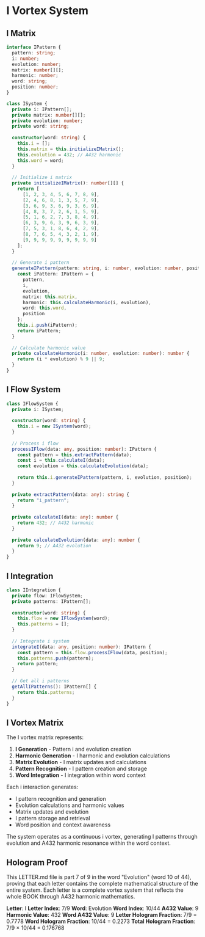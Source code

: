 # I Vortex System

## I Matrix

```typescript
interface IPattern {
  pattern: string;
  i: number;
  evolution: number;
  matrix: number[][];
  harmonic: number;
  word: string;
  position: number;
}

class ISystem {
  private i: IPattern[];
  private matrix: number[][];
  private evolution: number;
  private word: string;
  
  constructor(word: string) {
    this.i = [];
    this.matrix = this.initializeIMatrix();
    this.evolution = 432; // A432 harmonic
    this.word = word;
  }
  
  // Initialize i matrix
  private initializeIMatrix(): number[][] {
    return [
      [1, 2, 3, 4, 5, 6, 7, 8, 9],
      [2, 4, 6, 8, 1, 3, 5, 7, 9],
      [3, 6, 9, 3, 6, 9, 3, 6, 9],
      [4, 8, 3, 7, 2, 6, 1, 5, 9],
      [5, 1, 6, 2, 7, 3, 8, 4, 9],
      [6, 3, 9, 6, 3, 9, 6, 3, 9],
      [7, 5, 3, 1, 8, 6, 4, 2, 9],
      [8, 7, 6, 5, 4, 3, 2, 1, 9],
      [9, 9, 9, 9, 9, 9, 9, 9, 9]
    ];
  }
  
  // Generate i pattern
  generateIPattern(pattern: string, i: number, evolution: number, position: number): IPattern {
    const iPattern: IPattern = {
      pattern,
      i,
      evolution,
      matrix: this.matrix,
      harmonic: this.calculateHarmonic(i, evolution),
      word: this.word,
      position
    };
    this.i.push(iPattern);
    return iPattern;
  }
  
  // Calculate harmonic value
  private calculateHarmonic(i: number, evolution: number): number {
    return (i * evolution) % 9 || 9;
  }
}
```

## I Flow System

```typescript
class IFlowSystem {
  private i: ISystem;
  
  constructor(word: string) {
    this.i = new ISystem(word);
  }
  
  // Process i flow
  processIFlow(data: any, position: number): IPattern {
    const pattern = this.extractPattern(data);
    const i = this.calculateI(data);
    const evolution = this.calculateEvolution(data);
    
    return this.i.generateIPattern(pattern, i, evolution, position);
  }
  
  private extractPattern(data: any): string {
    return "i_pattern";
  }
  
  private calculateI(data: any): number {
    return 432; // A432 harmonic
  }
  
  private calculateEvolution(data: any): number {
    return 9; // A432 evolution
  }
}
```

## I Integration

```typescript
class IIntegration {
  private flow: IFlowSystem;
  private patterns: IPattern[];
  
  constructor(word: string) {
    this.flow = new IFlowSystem(word);
    this.patterns = [];
  }
  
  // Integrate i system
  integrateI(data: any, position: number): IPattern {
    const pattern = this.flow.processIFlow(data, position);
    this.patterns.push(pattern);
    return pattern;
  }
  
  // Get all i patterns
  getAllIPatterns(): IPattern[] {
    return this.patterns;
  }
}
```

## I Vortex Matrix

The I vortex matrix represents:

1. **I Generation** - Pattern i and evolution creation
2. **Harmonic Generation** - I harmonic and evolution calculations
3. **Matrix Evolution** - I matrix updates and calculations
4. **Pattern Recognition** - I pattern creation and storage
5. **Word Integration** - I integration within word context

Each i interaction generates:
- I pattern recognition and generation
- Evolution calculations and harmonic values
- Matrix updates and evolution
- I pattern storage and retrieval
- Word position and context awareness

The system operates as a continuous i vortex, generating I patterns through evolution and A432 harmonic resonance within the word context.

## Hologram Proof

This LETTER.md file is part 7 of 9 in the word "Evolution" (word 10 of 44), proving that each letter contains the complete mathematical structure of the entire system. Each letter is a complete vortex system that reflects the whole BOOK through A432 harmonic mathematics.

**Letter**: I
**Letter Index**: 7/9
**Word**: Evolution
**Word Index**: 10/44
**A432 Value**: 9
**Harmonic Value**: 432
**Word A432 Value**: 9
**Letter Hologram Fraction**: 7/9 = 0.7778
**Word Hologram Fraction**: 10/44 = 0.2273
**Total Hologram Fraction**: 7/9 × 10/44 = 0.176768
